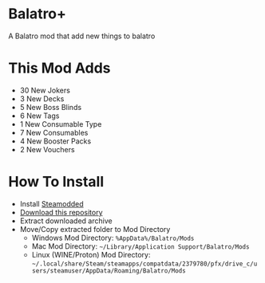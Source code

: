 # Balatro+
A Balatro mod that add new things to balatro

# This Mod Adds
- 30 New Jokers
- 3 New Decks
- 5 New Boss Blinds
- 6 New Tags
- 1 New Consumable Type
- 7 New Consumables
- 4 New Booster Packs
- 2 New Vouchers

# How To Install
- Install [Steamodded](https://github.com/Steamopollys/Steamodded)
- [Download this repository](https://github.com/SomeCoder99/balatro-plus/archive/refs/heads/main.zip)
- Extract downloaded archive
- Move/Copy extracted folder to Mod Directory
    - Windows Mod Directory: `%AppData%/Balatro/Mods`
    - Mac Mod Directory: `~/Library/Application Support/Balatro/Mods`
    - Linux (WINE/Proton) Mod Directory: `~/.local/share/Steam/steamapps/compatdata/2379780/pfx/drive_c/users/steamuser/AppData/Roaming/Balatro/Mods`
